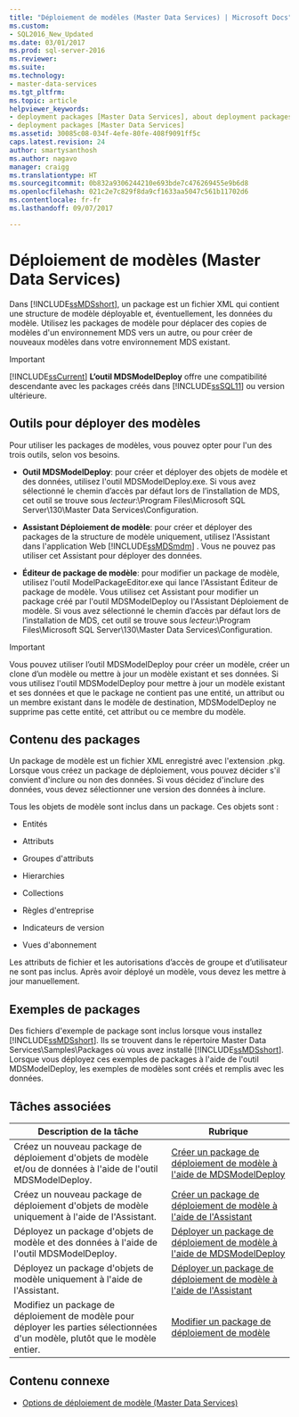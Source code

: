 ```yaml
---
title: "Déploiement de modèles (Master Data Services) | Microsoft Docs"
ms.custom:
- SQL2016_New_Updated
ms.date: 03/01/2017
ms.prod: sql-server-2016
ms.reviewer: 
ms.suite: 
ms.technology:
- master-data-services
ms.tgt_pltfrm: 
ms.topic: article
helpviewer_keywords:
- deployment packages [Master Data Services], about deployment packages
- deployment packages [Master Data Services]
ms.assetid: 30085c08-034f-4efe-80fe-408f9091ff5c
caps.latest.revision: 24
author: smartysanthosh
ms.author: nagavo
manager: craigg
ms.translationtype: HT
ms.sourcegitcommit: 0b832a9306244210e693bde7c476269455e9b6d8
ms.openlocfilehash: 021c2e7c829f8da9cf1633aa5047c561b11702d6
ms.contentlocale: fr-fr
ms.lasthandoff: 09/07/2017

---
```

# <a name="deploying-models-master-data-services"></a>Déploiement de modèles (Master Data Services)
  Dans [!INCLUDE[ssMDSshort](../includes/ssmdsshort-md.md)], un package est un fichier XML qui contient une structure de modèle déployable et, éventuellement, les données du modèle. Utilisez les packages de modèle pour déplacer des copies de modèles d'un environnement MDS vers un autre, ou pour créer de nouveaux modèles dans votre environnement MDS existant.  
  
> [!IMPORTANT]  
>  [!INCLUDE[ssCurrent](../includes/sscurrent-md.md)] **L’outil MDSModelDeploy** offre une compatibilité descendante avec les packages créés dans [!INCLUDE[ssSQL11](../includes/sssql11-md.md)] ou version ultérieure.  
  
## <a name="tools-for-deploying-models"></a>Outils pour déployer des modèles  
 Pour utiliser les packages de modèles, vous pouvez opter pour l'un des trois outils, selon vos besoins.  
  
-   **Outil MDSModelDeploy**: pour créer et déployer des objets de modèle et des données, utilisez l'outil MDSModelDeploy.exe. Si vous avez sélectionné le chemin d’accès par défaut lors de l’installation de MDS, cet outil se trouve sous *lecteur*:\Program Files\Microsoft SQL Server\130\Master Data Services\Configuration.  
  
-   **Assistant Déploiement de modèle**: pour créer et déployer des packages de la structure de modèle uniquement, utilisez l'Assistant dans l'application Web [!INCLUDE[ssMDSmdm](../includes/ssmdsmdm-md.md)] . Vous ne pouvez pas utiliser cet Assistant pour déployer des données.  
  
-   **Éditeur de package de modèle**: pour modifier un package de modèle, utilisez l'outil ModelPackageEditor.exe qui lance l'Assistant Éditeur de package de modèle. Vous utilisez cet Assistant pour modifier un package créé par l'outil MDSModelDeploy ou l'Assistant Déploiement de modèle. Si vous avez sélectionné le chemin d’accès par défaut lors de l’installation de MDS, cet outil se trouve sous *lecteur*:\Program Files\Microsoft SQL Server\130\Master Data Services\Configuration.  
  
> [!IMPORTANT]  
>  Vous pouvez utiliser l’outil MDSModelDeploy pour créer un modèle, créer un clone d’un modèle ou mettre à jour un modèle existant et ses données. Si vous utilisez l'outil MDSModelDeploy pour mettre à jour un modèle existant et ses données et que le package ne contient pas une entité, un attribut ou un membre existant dans le modèle de destination, MDSModelDeploy ne supprime pas cette entité, cet attribut ou ce membre du modèle.  
  
## <a name="what-packages-contain"></a>Contenu des packages  
 Un package de modèle est un fichier XML enregistré avec l'extension .pkg. Lorsque vous créez un package de déploiement, vous pouvez décider s'il convient d'inclure ou non des données. Si vous décidez d'inclure des données, vous devez sélectionner une version des données à inclure.  
  
 Tous les objets de modèle sont inclus dans un package. Ces objets sont :  
  
-   Entités  
  
-   Attributs  
  
-   Groupes d'attributs  
  
-   Hierarchies  
  
-   Collections  
  
-   Règles d'entreprise  
  
-   Indicateurs de version  
  
-   Vues d'abonnement  
  
 Les attributs de fichier et les autorisations d’accès de groupe et d’utilisateur ne sont pas inclus. Après avoir déployé un modèle, vous devez les mettre à jour manuellement.  
  
## <a name="sample-packages"></a>Exemples de packages  
 Des fichiers d'exemple de package sont inclus lorsque vous installez [!INCLUDE[ssMDSshort](../includes/ssmdsshort-md.md)]. Ils se trouvent dans le répertoire Master Data Services\Samples\Packages où vous avez installé [!INCLUDE[ssMDSshort](../includes/ssmdsshort-md.md)]. Lorsque vous déployez ces exemples de packages à l'aide de l'outil MDSModelDeploy, les exemples de modèles sont créés et remplis avec les données.  
  
## <a name="related-tasks"></a>Tâches associées  
  
|Description de la tâche|Rubrique|  
|----------------------|-----------|  
|Créez un nouveau package de déploiement d'objets de modèle et/ou de données à l'aide de l'outil MDSModelDeploy.|[Créer un package de déploiement de modèle à l'aide de MDSModelDeploy](../master-data-services/create-a-model-deployment-package-by-using-mdsmodeldeploy.md)|  
|Créez un nouveau package de déploiement d'objets de modèle uniquement à l'aide de l'Assistant.|[Créer un package de déploiement de modèle à l'aide de l'Assistant](../master-data-services/create-a-model-deployment-package-by-using-the-wizard.md)|  
|Déployez un package d'objets de modèle et des données à l'aide de l'outil MDSModelDeploy.|[Déployer un package de déploiement de modèle à l'aide de MDSModelDeploy](../master-data-services/deploy-a-model-deployment-package-by-using-mdsmodeldeploy.md)|  
|Déployez un package d'objets de modèle uniquement à l'aide de l'Assistant.|[Déployer un package de déploiement de modèle à l'aide de l'Assistant](../master-data-services/deploy-a-model-deployment-package-by-using-the-wizard.md)|  
|Modifiez un package de déploiement de modèle pour déployer les parties sélectionnées d'un modèle, plutôt que le modèle entier.|[Modifier un package de déploiement de modèle](../master-data-services/edit-a-model-deployment-package.md)|  
  
## <a name="related-content"></a>Contenu connexe  
  
-   [Options de déploiement de modèle &#40;Master Data Services&#41;](../master-data-services/model-deployment-options-master-data-services.md)  
  
  
